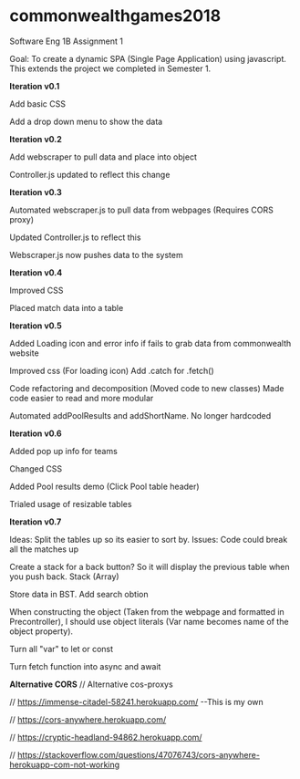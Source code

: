 # commonwealthgames2018
Software Eng 1B Assignment 1

Goal: To create a dynamic SPA (Single Page Application) using javascript. This extends the project we completed in Semester 1. 


**Iteration v0.1**


Add basic CSS

Add a drop down menu to show the data


**Iteration v0.2**


Add webscraper to pull data and place into object

Controller.js updated to reflect this change


**Iteration v0.3**


Automated webscraper.js to pull data from webpages (Requires CORS proxy)

Updated Controller.js to reflect this

Webscraper.js now pushes data to the system


**Iteration v0.4**


Improved CSS

Placed match data into a table


**Iteration v0.5**


Added Loading icon and error info if fails to grab data from commonwealth website

Improved css (For loading icon)
Add .catch for .fetch()

Code refactoring and decomposition (Moved code to new classes)
Made code easier to read and more modular

Automated addPoolResults and addShortName. No longer hardcoded


**Iteration v0.6**


Added pop up info for teams

Changed CSS

Added Pool results demo (Click Pool table header)

Trialed usage of resizable tables



**Iteration v0.7**


Ideas: Split the tables up so its easier to sort by. Issues: Code could break all the matches up

Create a stack for a back button? So it will display the previous table when you push back. Stack (Array)

Store data in BST. Add search obtion

When constructing the object (Taken from the webpage and formatted in Precontroller), I should use object literals (Var name becomes name of the object property). 

Turn all "var" to let or const

Turn fetch function into async and await


**Alternative CORS**
// Alternative cos-proxys

// https://immense-citadel-58241.herokuapp.com/  --This is my own

// https://cors-anywhere.herokuapp.com/

// https://cryptic-headland-94862.herokuapp.com/

// https://stackoverflow.com/questions/47076743/cors-anywhere-herokuapp-com-not-working

